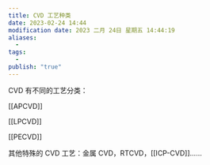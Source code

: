```yaml
---
title: CVD 工艺种类
date: 2023-02-24 14:44
modification date: 2023 二月 24日 星期五 14:44:19
aliases:
  - 
tags:
  - 
publish: "true"
---
```


CVD 有不同的工艺分类：

[[APCVD]]

[[LPCVD]]

[[PECVD]]

其他特殊的 CVD 工艺：金属 CVD，RTCVD，[[ICP-CVD]]......

